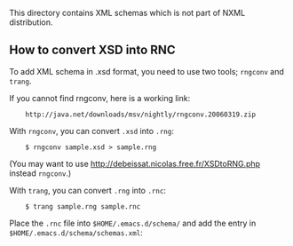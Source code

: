 This directory contains XML schemas which is not part of NXML distribution.

How to convert XSD into RNC
---------------------------

To add XML schema in .xsd format, you need to use two tools; `rngconv`
and `trang`.

If you cannot find rngconv, here is a working link:

        http://java.net/downloads/msv/nightly/rngconv.20060319.zip

With `rngconv`, you can convert `.xsd` into `.rng`:

        $ rngconv sample.xsd > sample.rng

(You may want to use http://debeissat.nicolas.free.fr/XSDtoRNG.php
instead `rngconv`.)

With `trang`, you can convert `.rng` into `.rnc`:

        $ trang sample.rng sample.rnc

Place the `.rnc` file into `$HOME/.emacs.d/schema/` and add the entry
in `$HOME/.emacs.d/schema/schemas.xml`:

